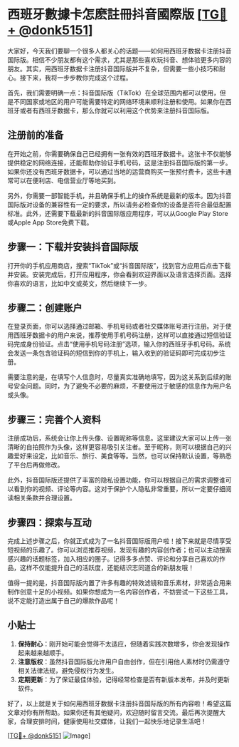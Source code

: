 # 西班牙數據卡怎麽註冊抖音國際版 [[TG💪+ @donk5151](https://t.me/s/donk5151)]

大家好，今天我们要聊一个很多人都关心的话题——如何用西班牙数据卡注册抖音国际版。相信不少朋友都有这个需求，尤其是那些喜欢玩抖音、想体验更多内容的朋友。其实，用西班牙数据卡注册抖音国际版并不复杂，但需要一些小技巧和耐心。接下来，我将一步步教你完成这个过程。

首先，我们需要明确一点：抖音国际版（TikTok）在全球范围内都可以使用，但是不同国家或地区的用户可能需要特定的网络环境来顺利注册和使用。如果你在西班牙或者有西班牙数据卡，那么你就可以利用这个优势来注册抖音国际版。

## 注册前的准备

在开始之前，你需要确保自己已经拥有一张有效的西班牙数据卡。这张卡不仅能够提供稳定的网络连接，还能帮助你验证手机号码，这是注册抖音国际版的第一步。如果你还没有西班牙数据卡，可以通过当地的运营商购买一张预付费卡，这些卡通常可以在便利店、电信营业厅等地买到。

另外，你需要一部智能手机，并且确保手机上的操作系统是最新的版本。因为抖音国际版对设备的兼容性有一定的要求，所以请务必检查你的设备是否符合最低配置标准。此外，还需要下载最新的抖音国际版应用程序，可以从Google Play Store或Apple App Store免费下载。

## 步骤一：下载并安装抖音国际版

打开你的手机应用商店，搜索“TikTok”或“抖音国际版”，找到官方应用后点击下载并安装。安装完成后，打开应用程序，你会看到欢迎界面以及语言选择页面。选择你喜欢的语言，比如中文或英文，然后继续下一步。

## 步骤二：创建账户

在登录页面，你可以选择通过邮箱、手机号码或者社交媒体账号进行注册。对于使用西班牙数据卡的用户来说，推荐使用手机号码注册，这样可以直接通过短信验证码完成身份验证。点击“使用手机号码注册”选项，输入你的西班牙手机号码。系统会发送一条包含验证码的短信到你的手机上，输入收到的验证码即可完成初步注册。

需要注意的是，在填写个人信息时，尽量真实准确地填写，因为这关系到后续的账号安全问题。同时，为了避免不必要的麻烦，不要使用过于敏感的信息作为用户名或头像。

## 步骤三：完善个人资料

注册成功后，系统会让你上传头像、设置昵称等信息。这里建议大家可以上传一张清晰的自拍照作为头像，这样更容易吸引关注者。至于昵称，则可以根据自己的兴趣爱好来设定，比如音乐、旅行、美食等等。当然，也可以保持默认设置，等熟悉了平台后再做修改。

此外，抖音国际版还提供了丰富的隐私设置功能，你可以根据自己的需求调整谁可以看到你的视频、评论等内容。这对于保护个人隐私非常重要，所以一定要仔细阅读相关条款并合理设置。

## 步骤四：探索与互动

完成上述步骤之后，你就正式成为了一名抖音国际版用户啦！接下来就是尽情享受短视频的乐趣了。你可以浏览推荐视频，发现有趣的内容创作者；也可以主动搜索感兴趣的话题标签，加入相应的圈子。记得多多点赞、评论和分享自己喜欢的作品，这样不仅能提升自己的活跃度，还能结识志同道合的新朋友哦！

值得一提的是，抖音国际版内置了许多有趣的特效滤镜和音乐素材，非常适合用来制作创意十足的小视频。如果你想成为一名内容创作者，不妨尝试一下这些工具，说不定能打造出属于自己的爆款作品呢！

## 小贴士

1. **保持耐心**：刚开始可能会觉得不太适应，但随着实践次数增多，你会发现操作起来越来越顺手。
2. **注意版权**：虽然抖音国际版允许用户自由创作，但在引用他人素材时仍需遵守相关法律法规，避免侵权行为发生。
3. **定期更新**：为了保证最佳体验，记得经常检查是否有新版本发布，并及时更新软件。

好了，以上就是关于如何用西班牙数据卡注册抖音国际版的所有内容啦！希望这篇文章对你有所帮助。如果你还有其他疑问，欢迎随时留言交流。最后再次提醒大家，合理安排时间，健康使用社交媒体，让我们一起快乐地记录生活吧！

[[TG💪+ @donk5151](https://t.me/s/donk5151) ![Image](https://i.postimg.cc/rwNCRYN7/Snipaste-2025-04-30-17-27-05.png)]